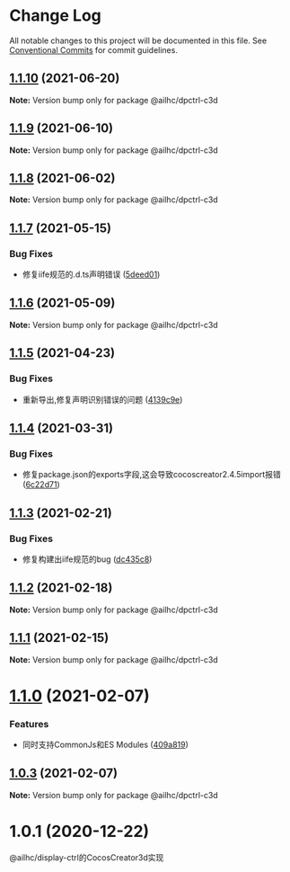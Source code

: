 # Change Log

All notable changes to this project will be documented in this file.
See [Conventional Commits](https://conventionalcommits.org) for commit guidelines.

## [1.1.10](https://github.com/AILHC/EasyGameFrameworkOpen/compare/@ailhc/dpctrl-c3d@1.1.9...@ailhc/dpctrl-c3d@1.1.10) (2021-06-20)

**Note:** Version bump only for package @ailhc/dpctrl-c3d





## [1.1.9](https://github.com/AILHC/EasyGameFrameworkOpen/compare/@ailhc/dpctrl-c3d@1.1.7...@ailhc/dpctrl-c3d@1.1.9) (2021-06-10)

**Note:** Version bump only for package @ailhc/dpctrl-c3d





## [1.1.8](https://github.com/AILHC/EasyGameFrameworkOpen/compare/@ailhc/dpctrl-c3d@1.1.7...@ailhc/dpctrl-c3d@1.1.8) (2021-06-02)

**Note:** Version bump only for package @ailhc/dpctrl-c3d





## [1.1.7](https://github.com/AILHC/EasyGameFrameworkOpen/compare/@ailhc/dpctrl-c3d@1.1.6...@ailhc/dpctrl-c3d@1.1.7) (2021-05-15)


### Bug Fixes

* 修复iife规范的.d.ts声明错误 ([5deed01](https://github.com/AILHC/EasyGameFrameworkOpen/commit/5deed01795ca4abab2bbafbb7b55664d4d23be8f))





## [1.1.6](https://github.com/AILHC/EasyGameFrameworkOpen/compare/@ailhc/dpctrl-c3d@1.1.5...@ailhc/dpctrl-c3d@1.1.6) (2021-05-09)

**Note:** Version bump only for package @ailhc/dpctrl-c3d





## [1.1.5](https://github.com/AILHC/EasyGameFrameworkOpen/compare/@ailhc/dpctrl-c3d@1.1.4...@ailhc/dpctrl-c3d@1.1.5) (2021-04-23)


### Bug Fixes

* 重新导出,修复声明识别错误的问题 ([4139c9e](https://github.com/AILHC/EasyGameFrameworkOpen/commit/4139c9ece90ef11d12374a42065bf89ebe44d053))





## [1.1.4](https://github.com/AILHC/EasyGameFrameworkOpen/compare/@ailhc/dpctrl-c3d@1.1.3...@ailhc/dpctrl-c3d@1.1.4) (2021-03-31)


### Bug Fixes

* 修复package.json的exports字段,这会导致cocoscreator2.4.5import报错 ([6c22d71](https://github.com/AILHC/EasyGameFrameworkOpen/commit/6c22d71f6f32ec566b95e7b299ec91e732e99585))





## [1.1.3](https://github.com/AILHC/EasyGameFrameworkOpen/compare/@ailhc/dpctrl-c3d@1.1.2...@ailhc/dpctrl-c3d@1.1.3) (2021-02-21)


### Bug Fixes

* 修复构建出iife规范的bug ([dc435c8](https://github.com/AILHC/EasyGameFrameworkOpen/commit/dc435c8ed264447b8a80263e7d157b1576c414b3))





## [1.1.2](https://github.com/AILHC/EasyGameFrameworkOpen/compare/@ailhc/dpctrl-c3d@1.1.1...@ailhc/dpctrl-c3d@1.1.2) (2021-02-18)

**Note:** Version bump only for package @ailhc/dpctrl-c3d





## [1.1.1](https://github.com/AILHC/EasyGameFrameworkOpen/compare/@ailhc/dpctrl-c3d@1.1.0...@ailhc/dpctrl-c3d@1.1.1) (2021-02-15)

**Note:** Version bump only for package @ailhc/dpctrl-c3d





# [1.1.0](https://github.com/AILHC/EasyGameFrameworkOpen/compare/@ailhc/dpctrl-c3d@1.0.3...@ailhc/dpctrl-c3d@1.1.0) (2021-02-07)


### Features

* 同时支持CommonJs和ES Modules ([409a819](https://github.com/AILHC/EasyGameFrameworkOpen/commit/409a819cfca6808a4070abcbc8acc80a2caf1c84))





## [1.0.3](https://github.com/AILHC/EasyGameFrameworkOpen/compare/@ailhc/dpctrl-c3d@1.0.2...@ailhc/dpctrl-c3d@1.0.3) (2021-02-07)

**Note:** Version bump only for package @ailhc/dpctrl-c3d

# 1.0.1 (2020-12-22)
@ailhc/display-ctrl的CocosCreator3d实现
